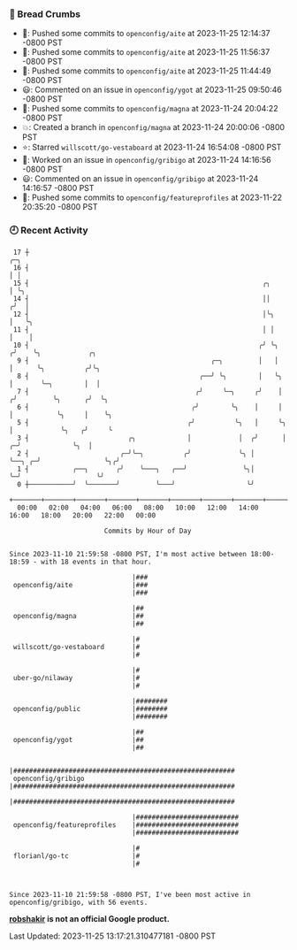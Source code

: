 ### 🍞 Bread Crumbs

 * 🚢: Pushed some commits to `openconfig/aite` at 2023-11-25 12:14:37 -0800 PST
 * 🚢: Pushed some commits to `openconfig/aite` at 2023-11-25 11:56:37 -0800 PST
 * 🚢: Pushed some commits to `openconfig/aite` at 2023-11-25 11:44:49 -0800 PST
 * 😃: Commented on an issue in `openconfig/ygot` at 2023-11-25 09:50:46 -0800 PST
 * 🚢: Pushed some commits to `openconfig/magna` at 2023-11-24 20:04:22 -0800 PST
 * 💥: Created a branch in `openconfig/magna` at 2023-11-24 20:00:06 -0800 PST
 * ⭐️: Starred `willscott/go-vestaboard` at 2023-11-24 16:54:08 -0800 PST
 * 👀: Worked on an issue in `openconfig/gribigo` at 2023-11-24 14:16:56 -0800 PST
 * 😃: Commented on an issue in `openconfig/gribigo` at 2023-11-24 14:16:57 -0800 PST
 * 🚢: Pushed some commits to `openconfig/featureprofiles` at 2023-11-22 20:35:20 -0800 PST

### 🕘 Recent Activity
```
 17 ┼                                                                            ╭─╮
 16 ┤                                                                            │ │
 15 ┤                                                           ╭╮               │ ╰╮
 14 ┤                                                           ││              ╭╯  │
 12 ┤                                                           │╰╮             │   ╰╮
 11 ┤                                                           │ │             │    │
 10 ┤                                                          ╭╯ ╰╮           ╭╯    ╰╮            ╭╮
  9 ┤                                              ╭─╮         │   │           │      ╰╮          ╭╯╰╮
  8 ┤                                           ╭──╯ ╰╮        │   ╰╮          │       ╰─╮        │  │
  7 ┤                                          ╭╯     ╰─╮     ╭╯    │         ╭╯         ╰╮      ╭╯  ╰╮
  6 ┤                                         ╭╯        ╰╮    │     │         │           ╰╮     │    ╰╮
  5 ┤                                        ╭╯          ╰╮   │     ╰╮        │            ╰╮   ╭╯     ╰
  3 ┤                         ╭╮             │            │  ╭╯      │      ╭─╯             ╰╮  │
  2 ┤                       ╭─╯╰─╮          ╭╯            ╰╮ │       ╰──╮ ╭─╯                ╰╮╭╯
  1 ┤           ╭──╮       ╭╯    ╰───╮   ╭──╯              ╰╮│          ╰─╯                   ╰╯
  0 ┼───────────╯  ╰───────╯         ╰───╯                  ╰╯
    +───────+───────+───────+───────+───────+───────+───────+───────+───────+───────+───────+───────+────
  00:00   02:00   04:00   06:00   08:00   10:00   12:00   14:00   16:00   18:00   20:00   22:00   00:00   

						Commits by Hour of Day


Since 2023-11-10 21:59:58 -0800 PST, I'm most active between 18:00-18:59 - with 18 events in that hour.

```



```
                               |###
 openconfig/aite               |###
                               |###

                               |##
 openconfig/magna              |##
                               |##

                               |#
 willscott/go-vestaboard       |#
                               |#

                               |#
 uber-go/nilaway               |#
                               |#

                               |########
 openconfig/public             |########
                               |########

                               |##
 openconfig/ygot               |##
                               |##

                               |########################################################
 openconfig/gribigo            |########################################################
                               |########################################################

                               |##########################
 openconfig/featureprofiles    |##########################
                               |##########################

                               |#
 florianl/go-tc                |#
                               |#



Since 2023-11-10 21:59:58 -0800 PST, I've been most active in openconfig/gribigo, with 56 events.

```
**[robshakir](mailto:robjs@google.com) is not an official Google product.**  


Last Updated: 2023-11-25 13:17:21.310477181 -0800 PST
